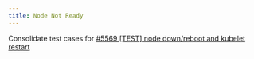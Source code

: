 ```yaml
---
title: Node Not Ready
---
```

Consolidate test cases for [#5569 [TEST] node down/reboot and kubelet restart](
https://github.com/longhorn/longhorn/issues/5569)